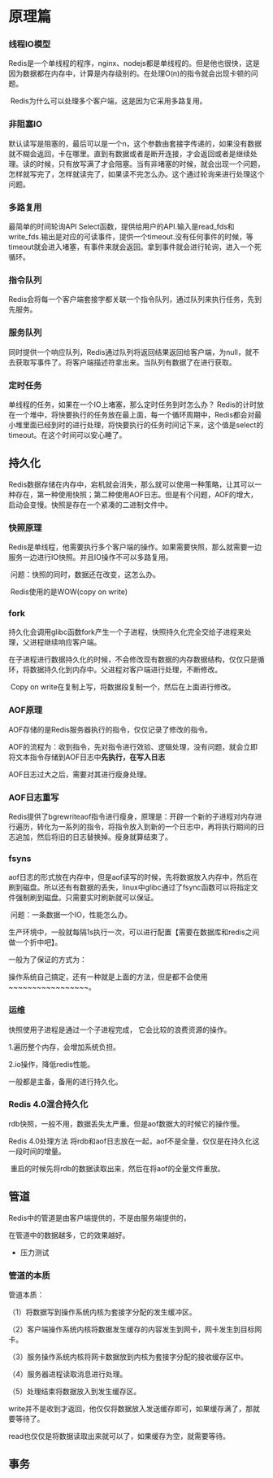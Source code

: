 # 原理篇

### 线程IO模型

​	Redis是一个单线程的程序，nginx、nodejs都是单线程的。但是他也很快，这是因为数据都在内存中，计算是内存级别的。在处理O(n)的指令就会出现卡顿的问题。

​	Redis为什么可以处理多个客户端，这是因为它采用多路复用。

### 非阻塞IO

​	默认读写是阻塞的，最后可以是一个n，这个参数由套接字传递的，如果没有数据就不糊会返回，卡在哪里。直到有数据或者是断开连接，才会返回或者是继续处理。读的时候，只有放写满了才会阻塞。当有非堵塞的时候，就会出现一个问题，怎样就写完了，怎样就读完了，如果读不完怎么办。这个通过轮询来进行处理这个问题。

### 多路复用

最简单的时间轮询API Select函数，提供给用户的API.输入是read_fds和write_fds.输出是对应的可读事件，提供一个timeout.没有任何事件的时候，等timeout就会进入堵塞，有事件来就会返回。拿到事件就会进行轮询，进入一个死循环。

### 指令队列

Redis会将每一个客户端套接字都关联一个指令队列，通过队列来执行任务，先到先服务。

### 服务队列

同时提供一个响应队列，Redis通过队列将返回结果返回给客户端，为null，就不去获取写事件了。将客户端描述符拿出来。当队列有数据了在进行获取。

###  定时任务

单线程的任务，如果在一个IO上堵塞，那么定时任务到时怎么办？
Redis的计时放在一个堆中，将快要执行的任务放在最上面，每一个循环周期中，Redis都会对最小堆里面已经到时的进行处理，将快要执行的任务时间记下来，这个值是select的timeout。在这个时间可以安心睡了。



## 持久化

​	Redis数据存储在内存中，宕机就会消失，那么就可以使用一种策略，让其可以一种存在，第一种使用快照；第二种使用AOF日志。但是有个问题，AOF的增大，启动会变慢。快照是存在一个紧凑的二进制文件中。

### 快照原理

​	Redis是单线程，他需要执行多个客户端的操作。如果需要快照，那么就需要一边服务一边进行IO快照。并且IO操作不可以多路复用。

​	问题：快照的同时，数据还在改变，这怎么办。

​	Redis使用的是WOW(copy on write)

### fork

​	持久化会调用glibc函数fork产生一个子进程，快照持久化完全交给子进程来处理，父进程继续响应客户端。

在子进程进行数据持久化的时候，不会修改现有数据的内存数据结构，仅仅只是循环，将数据持久化到内存中。父进程对客户端进行处理，不断修改。

​	Copy on write在复制上写，将数据段复制一个，然后在上面进行修改。



### AOF原理

AOF存储的是Redis服务器执行的指令，仅仅记录了修改的指令。

AOF的流程为：收到指令，先对指令进行效验、逻辑处理，没有问题，就会立即将文本指令存储到AOF日志中**先执行，在写入日志**

AOF日志过大之后，需要对其进行瘦身处理。

### AOF日志重写

Redis提供了bgrewriteaof指令进行瘦身，原理是：开辟一个新的子进程对内存进行遍历，转化为一系列的指令，将指令放入到新的一个日志中，再将执行期间的日志追加，然后将旧的日志替换掉。瘦身就算结束了。

### fsyns

aof日志的形式放在内存中，但是aof读写的时候，先将数据放入内存中，然后在刷到磁盘。所以还有有数据的丢失，linux中glibc通过了fsync函数可以将指定文件强制刷到磁盘。只需要实时刷新就可以保证。

​	问题：一条数据一个IO，性能怎么办。

​	生产环境中，一般就每隔1s执行一次，可以进行配置【需要在数据库和redis之间做一个折中吧】。

一般为了保证的方式为：

​	操作系统自己搞定，还有一种就是上面的方法，但是都不会使用~~~~~~~~~~~~~~~~~。

### 运维

快照使用子进程是通过一个子进程完成， 它会比较的浪费资源的操作。

1.遍历整个内存，会增加系统负担。

2.io操作，降低redis性能。



一般都是主备，备用的进行持久化。



### Redis 4.0混合持久化

rdb快照，一般不用，数据丢失太严重。但是aof数据大的时候它的操作慢。

Redis 4.0处理方法
	将rdb和aof日志放在一起，aof不是全量，仅仅是在持久化这一段时间的增量。

​	重启的时候先将rdb的数据读取出来，然后在将aof的全量文件重放。



## 管道

 Redis中的管道是由客户端提供的，不是由服务端提供的，

在管道中的数据越多，它的效果越好。

- 压力测试

### 管道的本质

管道本质：

（1）将数据写到操作系统内核为套接字分配的发生缓冲区。

（2）客户端操作系统内核将数据发生缓存的内容发生到网卡，网卡发生到目标网卡。

（3）服务操作系统内核将网卡数据放到内核为套接字分配的接收缓存区中。

（4）服务器进程读取消息进行处理。

（5）处理结束将数据放入到发生缓存区。

write并不是收到才返回，他仅仅将数据放入发送缓存即可，如果缓存满了，那就要等待了。

read也仅仅是将数据读取出来就可以了，如果缓存为空，就需要等待。



## 事务



